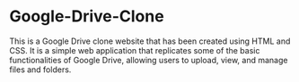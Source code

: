 # Google-Drive-Clone
This is a Google Drive clone website that has been created using HTML and CSS. It is a simple web application that replicates some of the basic functionalities of Google Drive, allowing users to upload, view, and manage files and folders.
